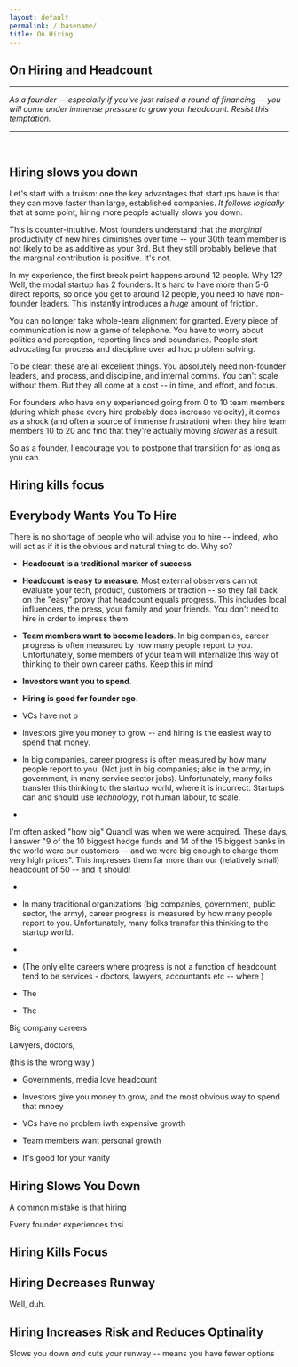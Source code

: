 ```yaml
---
layout: default
permalink: /:basename/
title: On Hiring
---
```

## On Hiring and Headcount

----

*As a founder -- especially if you've just raised a round of financing -- you will come under immense pressure to grow your headcount.  Resist this temptation.*

----

<br/>

## Hiring slows you down

Let's start with a truism: one the key advantages that startups have is that they can move faster than large, established companies.  *It follows logically* that at some point, hiring more people actually slows you down.

This is counter-intuitive.  Most founders understand that the *marginal* productivity of new hires diminishes over time -- your 30th team member is not likely to be as additive as your 3rd.  But they still probably believe that the marginal contribution is positive.  It's not.  

In my experience, the first break point happens around 12 people.  Why 12?  Well, the modal startup has 2 founders.  It's hard to have more than 5-6 direct reports, so once you get to around 12 people, you need to have non-founder leaders.  This instantly introduces a *huge* amount of friction.  

You can no longer take whole-team alignment for granted.  Every piece of communication is now a game of telephone.  You have to worry about politics and perception, reporting lines and boundaries.  People start advocating for process and discipline over ad hoc problem solving.  

To be clear: these are all excellent things.  You absolutely need non-founder leaders, and process, and discipline, and internal comms.  You can't scale without them.  But they all come at a cost -- in time, and effort, and focus. 

For founders who have only experienced going from 0 to 10 team members (during which phase every hire probably does increase velocity), it comes as a shock (and often a source of immense frustration) when they hire team members 10 to 20 and find that they're actually moving *slower* as a result.  

So as a founder, I encourage you to postpone that transition for as long as you can. 

## Hiring kills focus





## Everybody Wants You To Hire

There is no shortage of people who will advise you to hire -- indeed, who will act as if it is the obvious and natural thing to do.  Why so?

- **Headcount is a traditional marker of success**


- **Headcount is easy to measure**.  Most external observers cannot evaluate your tech, product, customers or traction -- so they fall back on the "easy" proxy that headcount equals progress.  This includes local influencers, the press, your family and your friends.  You don't need to hire in order to impress them.

- **Team members want to become leaders**. In big companies, career progress is often measured by how many people report to you.  Unfortunately, some members of your team will internalize this way of thinking to their own career paths.  Keep this in mind 

- **Investors want you to spend**.

- **Hiring is good for founder ego**.

- VCs have not p

- Investors give you money to grow -- and hiring is the easiest way to spend that money.  



- In big companies, career progress is often measured by how many people report to you.  (Not just in big companies; also in the army, in government, in many service sector jobs).  Unfortunately, many folks transfer this thinking to the startup world, where it is incorrect.  Startups can and should use *technology*, not human labour, to scale.

- 




I'm often asked "how big" Quandl was when we were acquired.  These days, I answer "9 of the 10 biggest hedge funds and 14 of the 15 biggest banks in the world were our customers -- and we were big enough to charge them very high prices".  This impresses them far more than our (relatively small) headcount of 50 -- and it should!

- 

- In many traditional organizations (big companies, government, public sector, the army), career progress is measured by how many people report to you.  Unfortunately, many folks transfer this thinking to the startup world.

- 




- (The only elite careers where progress is not a function of headcount tend to be services - doctors, lawyers, accountants etc -- where )

- The 

- The 

Big company careers

Lawyers, doctors, 

(this is the wrong way )


- Governments, media love headcount

- Investors give you money to grow, and the most obvious way to spend that mnoey

- VCs have no problem iwth expensive growth

- Team members want personal growth

- It's good for your vanity 




## Hiring Slows You Down


A common mistake is that hiring

Every founder experiences thsi




## Hiring Kills Focus


## Hiring Decreases Runway

Well, duh.



## Hiring Increases Risk and Reduces Optinality 


Slows you down *and* cuts your runway -- means you have fewer options


## 


